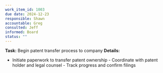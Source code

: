 ```yaml
---
work_item_id: 1003
due date: 2024-12-23
responsible: Shawn
accountable: Greg
consulted: Jeff
informed: Board
status: ""
---
```


**Task:** Begin patent transfer process to company
**Details:**
- Initiate paperwork to transfer patent ownership - Coordinate with patent holder and legal counsel - Track progress and confirm filings
